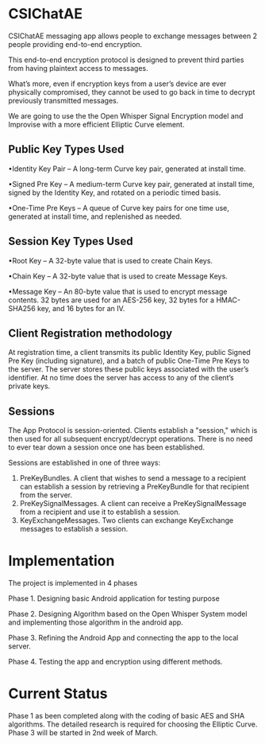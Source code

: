 # CSIChatAE
CSIChatAE messaging app allows people to exchange messages between 2 people providing end-to-end encryption.

This end-to-end encryption protocol is designed to prevent third parties from having plaintext access to messages.

What’s more, even if encryption keys from a user’s device are ever physically compromised, they cannot be used to go back in time to decrypt previously transmitted messages.

We are going to use the the Open Whisper Signal Encryption model and Improvise with a more efficient Elliptic Curve element.

## Public Key Types Used 
•Identity Key Pair – A long-term Curve key pair, generated at install time.

•Signed Pre Key – A medium-term Curve key pair, generated at install time, signed by the Identity Key, and rotated on a periodic timed basis.

•One-Time Pre Keys – A queue of Curve key pairs for one time use, generated at install time, and replenished as needed.

## Session Key Types Used
•Root Key – A 32-byte value that is used to create Chain Keys.

•Chain Key – A 32-byte value that is used to create Message Keys.

•Message Key – An 80-byte value that is used to encrypt message contents. 32 bytes are used for an AES-256 key, 32 bytes for a HMAC-SHA256 key, and 16 bytes for an IV.

## Client Registration methodology
At registration time, a client transmits its public Identity Key, public Signed Pre Key (including signature), and a batch of public One-Time Pre Keys to the server. The server stores these public keys associated with the user’s identifier. At no time does the server has access to any of the client’s private keys.

## Sessions

The App Protocol is session-oriented.  Clients establish a "session," which is then used for all subsequent encrypt/decrypt operations.  There is no need to ever tear down a session once one
has been established.

Sessions are established in one of three ways:

1. PreKeyBundles. A client that wishes to send a message to a recipient can establish a session by retrieving a PreKeyBundle for that recipient from the server.
1. PreKeySignalMessages.  A client can receive a PreKeySignalMessage from a recipient and use it to establish a session.
1. KeyExchangeMessages.  Two clients can exchange KeyExchange messages to establish a session.


# Implementation
The project is implemented in 4 phases

Phase 1. Designing basic Android application for testing purpose

Phase 2. Designing Algorithm based on the Open Whisper System model and implementing those algorithm in the android app.

Phase 3. Refining the Android App and connecting the app to the local server.

Phase 4. Testing the app and encryption using different methods.

# Current Status
Phase 1 as been completed along with the coding of basic AES and SHA algorithms. The detailed research is required for choosing the Elliptic Curve. Phase 3 will be started in 2nd week of March.

